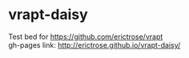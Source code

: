 # vrapt-daisy
Test bed for https://github.com/erictrose/vrapt <br>
gh-pages link: http://erictrose.github.io/vrapt-daisy/ <br>
